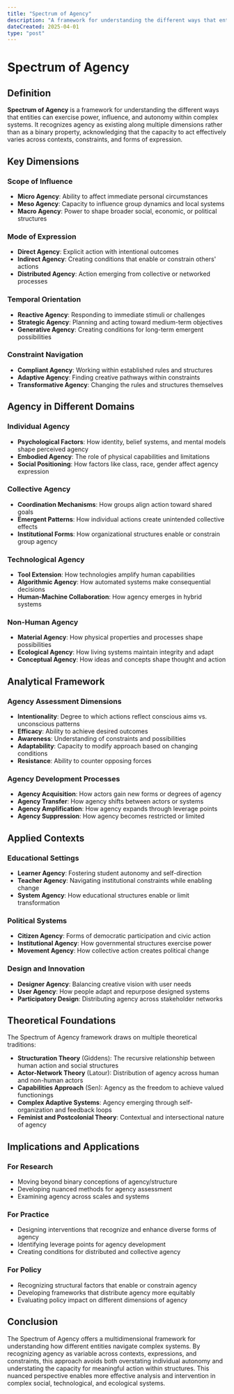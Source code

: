 ```yaml
---
title: "Spectrum of Agency"
description: "A framework for understanding the different ways that entities can exercise power, influence, and autonomy within complex systems."
dateCreated: 2025-04-01
type: "post"
---
```


# Spectrum of Agency

## Definition

**Spectrum of Agency** is a framework for understanding the different ways that entities can exercise power, influence, and autonomy within complex systems. It recognizes agency as existing along multiple dimensions rather than as a binary property, acknowledging that the capacity to act effectively varies across contexts, constraints, and forms of expression.

## Key Dimensions

### Scope of Influence
- **Micro Agency**: Ability to affect immediate personal circumstances
- **Meso Agency**: Capacity to influence group dynamics and local systems
- **Macro Agency**: Power to shape broader social, economic, or political structures

### Mode of Expression
- **Direct Agency**: Explicit action with intentional outcomes
- **Indirect Agency**: Creating conditions that enable or constrain others' actions
- **Distributed Agency**: Action emerging from collective or networked processes

### Temporal Orientation
- **Reactive Agency**: Responding to immediate stimuli or challenges
- **Strategic Agency**: Planning and acting toward medium-term objectives
- **Generative Agency**: Creating conditions for long-term emergent possibilities

### Constraint Navigation
- **Compliant Agency**: Working within established rules and structures
- **Adaptive Agency**: Finding creative pathways within constraints
- **Transformative Agency**: Changing the rules and structures themselves

## Agency in Different Domains

### Individual Agency
- **Psychological Factors**: How identity, belief systems, and mental models shape perceived agency
- **Embodied Agency**: The role of physical capabilities and limitations
- **Social Positioning**: How factors like class, race, gender affect agency expression

### Collective Agency
- **Coordination Mechanisms**: How groups align action toward shared goals
- **Emergent Patterns**: How individual actions create unintended collective effects
- **Institutional Forms**: How organizational structures enable or constrain group agency

### Technological Agency
- **Tool Extension**: How technologies amplify human capabilities
- **Algorithmic Agency**: How automated systems make consequential decisions
- **Human-Machine Collaboration**: How agency emerges in hybrid systems

### Non-Human Agency
- **Material Agency**: How physical properties and processes shape possibilities
- **Ecological Agency**: How living systems maintain integrity and adapt
- **Conceptual Agency**: How ideas and concepts shape thought and action

## Analytical Framework

### Agency Assessment Dimensions
- **Intentionality**: Degree to which actions reflect conscious aims vs. unconscious patterns
- **Efficacy**: Ability to achieve desired outcomes
- **Awareness**: Understanding of constraints and possibilities
- **Adaptability**: Capacity to modify approach based on changing conditions
- **Resistance**: Ability to counter opposing forces

### Agency Development Processes
- **Agency Acquisition**: How actors gain new forms or degrees of agency
- **Agency Transfer**: How agency shifts between actors or systems
- **Agency Amplification**: How agency expands through leverage points
- **Agency Suppression**: How agency becomes restricted or limited

## Applied Contexts

### Educational Settings
- **Learner Agency**: Fostering student autonomy and self-direction
- **Teacher Agency**: Navigating institutional constraints while enabling change
- **System Agency**: How educational structures enable or limit transformation

### Political Systems
- **Citizen Agency**: Forms of democratic participation and civic action
- **Institutional Agency**: How governmental structures exercise power
- **Movement Agency**: How collective action creates political change

### Design and Innovation
- **Designer Agency**: Balancing creative vision with user needs
- **User Agency**: How people adapt and repurpose designed systems
- **Participatory Design**: Distributing agency across stakeholder networks

## Theoretical Foundations

The Spectrum of Agency framework draws on multiple theoretical traditions:

- **Structuration Theory** (Giddens): The recursive relationship between human action and social structures
- **Actor-Network Theory** (Latour): Distribution of agency across human and non-human actors
- **Capabilities Approach** (Sen): Agency as the freedom to achieve valued functionings
- **Complex Adaptive Systems**: Agency emerging through self-organization and feedback loops
- **Feminist and Postcolonial Theory**: Contextual and intersectional nature of agency

## Implications and Applications

### For Research
- Moving beyond binary conceptions of agency/structure
- Developing nuanced methods for agency assessment
- Examining agency across scales and systems

### For Practice
- Designing interventions that recognize and enhance diverse forms of agency
- Identifying leverage points for agency development
- Creating conditions for distributed and collective agency

### For Policy
- Recognizing structural factors that enable or constrain agency
- Developing frameworks that distribute agency more equitably
- Evaluating policy impact on different dimensions of agency

## Conclusion

The Spectrum of Agency offers a multidimensional framework for understanding how different entities navigate complex systems. By recognizing agency as variable across contexts, expressions, and constraints, this approach avoids both overstating individual autonomy and understating the capacity for meaningful action within structures. This nuanced perspective enables more effective analysis and intervention in complex social, technological, and ecological systems.
